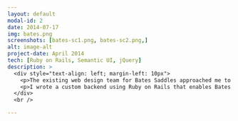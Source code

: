 ```yaml
---
layout: default
modal-id: 2
date: 2014-07-17
img: bates.png
screenshots: [bates-sc1.png, bates-sc2.png,]
alt: image-alt
project-date: April 2014
tech: [Ruby on Rails, Semantic UI, jQuery]
description: >
  <div style="text-align: left; margin-left: 10px">
    <p>The existing web design team for Bates Saddles approached me to help them implement a web app that could administer basic quizzes to employees. As a global company, their goal was to ensure standards such as merchandising are consistently met regardless of location.</p>
    <p>I wrote a custom backend using Ruby on Rails that enables Bates staff to create and take quizzes. It also allows them to monitor both their own progress and their teams through their own personal dashboards.</p>
  </div>
  <br />

---
```


